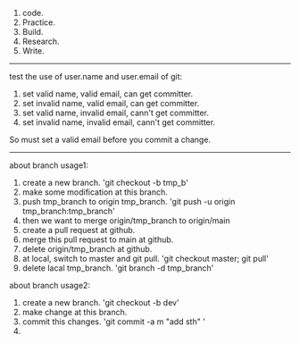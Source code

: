 1. code.
2. Practice.
3. Build.
4. Research. 
5. Write.

------------------------

test the use of user.name and user.email of git:  
1. set valid name, valid email, can get committer. 
2. set invalid name, valid email, can get committer.
3. set valid name, invalid email, cann't get committer.
4. set invalid name, invalid email, cann't get committer.  

So must set a valid email before you commit a change. 

------------------------
about branch usage1: 
1. create a new branch. 'git checkout -b tmp_b'
2. make some modification at this branch.
3. push tmp_branch to origin tmp_branch. 'git push -u origin tmp_branch:tmp_branch'
4. then we want to merge origin/tmp_branch to origin/main
5. create a pull request at github.
6. merge this pull request to main at github.
7. delete origin/tmp_branch at github.
8. at local, switch to master and git pull. 'git checkout master; git pull'
9. delete lacal tmp_branch. 'git branch -d tmp_branch'

about branch usage2:
1. create a new branch. 'git checkout -b dev' 
2. make change at this branch.
3. commit this changes. 'git commit -a m "add sth" '
4. 


